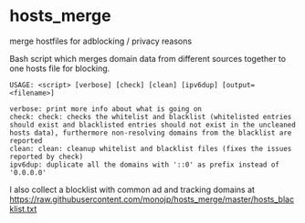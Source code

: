 # hosts_merge
merge hostfiles for adblocking / privacy reasons

Bash script which merges domain data from different sources together to one hosts file for blocking.

```
USAGE: <script> [verbose] [check] [clean] [ipv6dup] [output=<filename>]

verbose: print more info about what is going on
check: check: checks the whitelist and blacklist (whitelisted entries should exist and blacklisted entries should not exist in the uncleaned hosts data), furthermore non-resolving domains from the blacklist are reported
clean: clean: cleanup whitelist and blacklist files (fixes the issues reported by check)
ipv6dup: duplicate all the domains with '::0' as prefix instead of '0.0.0.0'
```

I also collect a blocklist with common ad and tracking domains at https://raw.githubusercontent.com/monojp/hosts_merge/master/hosts_blacklist.txt
